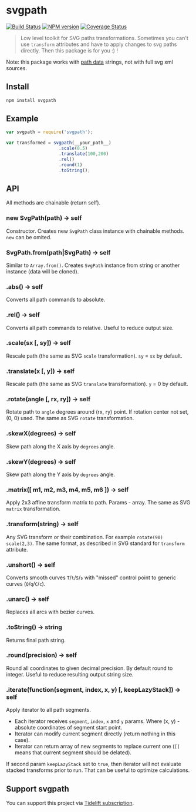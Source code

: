 svgpath
=======

[![Build Status](https://img.shields.io/travis/fontello/svgpath/master.svg?style=flat)](https://travis-ci.org/fontello/svgpath)
[![NPM version](https://img.shields.io/npm/v/svgpath.svg?style=flat)](https://www.npmjs.org/package/svgpath)
[![Coverage Status](https://img.shields.io/coveralls/fontello/svgpath/master.svg?style=flat)](https://coveralls.io/r/fontello/svgpath?branch=master)


> Low level toolkit for SVG paths transformations.
Sometimes you can't use `transform` attributes and have to apply changes to svg paths directly.
Then this package is for you :) !

Note: this package works with [path data](https://www.w3.org/TR/SVG11/paths.html#PathData) strings,
not with full svg xml sources.


Install
-------

```bash
npm install svgpath
```


Example
-------

```js
var svgpath = require('svgpath');

var transformed = svgpath(__your_path__)
                    .scale(0.5)
                    .translate(100,200)
                    .rel()
                    .round(1)
                    .toString();
```


API
---

All methods are chainable (return self).


### new SvgPath(path) -> self

Constructor. Creates new `SvgPath` class instance with chainable methods.
`new` can be omited.


### SvgPath.from(path|SvgPath) -> self

Similar to `Array.from()`. Creates `SvgPath` instance from string or another
instance (data will be cloned).


### .abs() -> self

Converts all path commands to absolute.


### .rel() -> self

Converts all path commands to relative. Useful to reduce output size.


### .scale(sx [, sy]) -> self

Rescale path (the same as SVG `scale` transformation). `sy` = `sx` by default.


### .translate(x [, y]) -> self

Rescale path (the same as SVG `translate` transformation). `y` = 0 by default.


### .rotate(angle [, rx, ry]) -> self

Rotate path to `angle` degrees around (rx, ry) point. If rotation center not set,
(0, 0) used. The same as SVG `rotate` transformation.


### .skewX(degrees) -> self

Skew path along the X axis by `degrees` angle.


### .skewY(degrees) -> self

Skew path along the Y axis by `degrees` angle.


### .matrix([ m1, m2, m3, m4, m5, m6 ]) -> self

Apply 2x3 affine transform matrix to path. Params - array. The same as SVG
`matrix` transformation.


### .transform(string) -> self

Any SVG transform or their combination. For example `rotate(90) scale(2,3)`.
The same format, as described in SVG standard for `transform` attribute.


### .unshort() -> self

Converts smooth curves `T`/`t`/`S`/`s` with "missed" control point to
generic curves (`Q`/`q`/`C`/`c`).


### .unarc() -> self

Replaces all arcs with bezier curves.


### .toString() -> string

Returns final path string.


### .round(precision) -> self

Round all coordinates to given decimal precision. By default round to integer.
Useful to reduce resulting output string size.


### .iterate(function(segment, index, x, y) [, keepLazyStack]) -> self

Apply iterator to all path segments.

- Each iterator receives `segment`, `index`, `x` and `y` params.
  Where (x, y) - absolute coordinates of segment start point.
- Iterator can modify current segment directly (return nothing in this case).
- Iterator can return array of new segments to replace current one (`[]` means
  that current segment should be delated).

If second param `keepLazyStack` set to `true`, then iterator will not evaluate
stacked transforms prior to run. That can be useful to optimize calculations.


Support svgpath
---------------

You can support this project via [Tidelift subscription](https://tidelift.com/subscription/pkg/npm-svgpath?utm_source=npm-svgpath&utm_medium=referral&utm_campaign=readme).
